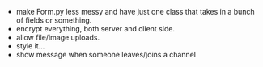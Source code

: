 - make Form.py less messy and have just one class that takes in a bunch of fields or something.
- encrypt everything, both server and client side.
- allow file/image uploads.
- style it...
- show message when someone leaves/joins a channel